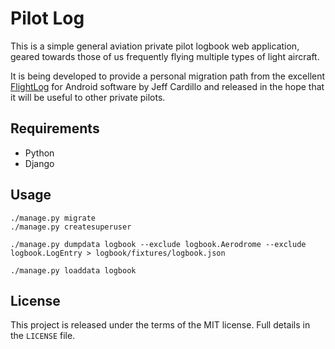 # Pilot Log

This is a simple general aviation private pilot logbook web application, geared towards those of us frequently flying multiple types of light aircraft.

It is being developed to provide a personal migration path from the excellent [FlightLog](http://warbredstudios.com/flightlog/flightlog.html) for Android software by Jeff Cardillo and released in the hope that it will be useful to other private pilots.

## Requirements

* Python
* Django

## Usage

```
./manage.py migrate
./manage.py createsuperuser
```

```
./manage.py dumpdata logbook --exclude logbook.Aerodrome --exclude logbook.LogEntry > logbook/fixtures/logbook.json
```

```
./manage.py loaddata logbook
```

## License

This project is released under the terms of the MIT license. Full details in the `LICENSE` file.
